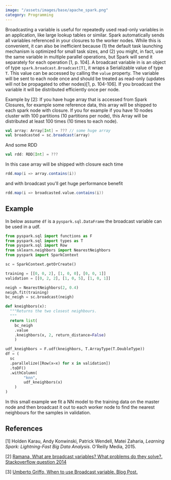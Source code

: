 ```yaml
---
image: "/assets/images/base/apache_spark.png"
category: Programming
---
```


Broadcasting a variable is useful for repeatedly used read-only variables in an application<!--more-->, like large lookup tables or similar. Spark automatically sends all variables referenced in your closures to the worker nodes. While this is convenient, it can also be inefficient because (1) the default task launching mechanism is optimized for small task sizes, and (2) you might, in fact, use the same variable in multiple parallel operations, but Spark will send it separately for each
operation [1, p. 104]. A broadcast variable in is an object of type `spark.broadcast.Broadcast[T]`, it wraps a Serializable value of type `T`. This value can be accessed by calling the `value` property. The variable will be sent to each node once and should be treated as read-only (updates will not be propagated to other nodes)[1, p. 104-106]. If you broadcast the variable it will be distributed efficiently once per node. 

Example by [2]: If you have huge array that is accessed from Spark Closures, for example some reference data, this array will be shipped to each spark node with closure. If you for example if you have 10 nodes cluster with 100 partitions (10 partitions per node), this Array will be distributed at least 100 times (10 times to each node).

```scala
val array: Array[Int] = ??? // some huge array
val broadcasted = sc.broadcast(array)
```

And some RDD

```scala
val rdd: RDD[Int] = ???
```

In this case array will be shipped with closure each time

```scala
rdd.map(i => array.contains(i))
```

and with broadcast you'll get huge performance benefit

```scala
rdd.map(i => broadcasted.value.contains(i))
```


## Example

In below assume `df` is a `pyspark.sql.DataFrame` the broadcast variable can be used in a udf.

```python
from pyspark.sql import functions as F
from pyspark.sql import types as T
from pyspark.sql import Row
from sklearn.neighbors import NearestNeighbors
from pyspark import SparkContext

sc = SparkContext.getOrCreate()

training = [[0, 0, 2], [1, 0, 0], [0, 0, 1]]
validation = [[0, 2, 2], [1, 0, 5], [1, 0, 1]]

neigh = NearestNeighbors(2, 0.4)
neigh.fit(training)
bc_neigh = sc.broadcast(neigh)

def kneighbors(x):
  """Returns the two closest neighbours.
  """
  return list(
    bc_neigh
    .value
    .kneighbors(x, 2, return_distance=False)
    )

udf_kneighbors = F.udf(kneighbors, T.ArrayType(T.DoubleType))
df = (
  sc
  .parallelize([Row(x=x) for x in validation])
  .toDF()
  .withColumn(
        "knn",
        udf_kneighbors(x)
    )
)
```

In this small example we fit a NN model to the training data on the master node and then broadcast it out to each worker node to find the nearest neighbours for the samples in validation.


## References

[1] Holden Karau, Andy Konwinski, Patrick Wendell, Matei Zaharia, *Learning Spark: Lightning-Fast Big Data Analysis*. O'Reilly Media, 2015.

[2] [Ramana, What are broadcast variables? What problems do they solve?. Stackoverflow question 2014](https://stackoverflow.com/questions/26884871/what-are-broadcast-variables-what-problems-do-they-solve)

[3] [Umberto Griffo, When to use Broadcast variable. Blog Post.](https://umbertogriffo.gitbooks.io/apache-spark-best-practices-and-tuning/content/when_to_use_broadcast_variable.html)




